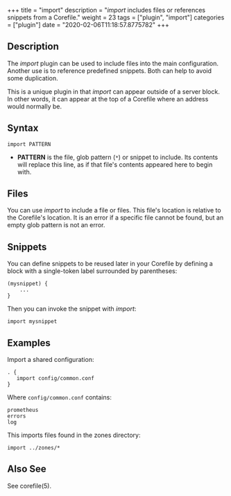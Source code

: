+++
title = "import"
description = "*import* includes files or references snippets from a Corefile."
weight = 23
tags = ["plugin", "import"]
categories = ["plugin"]
date = "2020-02-06T11:18:57.8775782"
+++

## Description

The *import* plugin can be used to include files into the main configuration. Another use is to
reference predefined snippets. Both can help to avoid some duplication.

This is a unique plugin in that *import* can appear outside of a server block. In other words, it
can appear at the top of a Corefile where an address would normally be.

## Syntax

~~~
import PATTERN
~~~

*   **PATTERN** is the file, glob pattern (`*`) or snippet to include. Its contents will replace
    this line, as if that file's contents appeared here to begin with.

## Files

You can use *import* to include a file or files. This file's location is relative to the
Corefile's location. It is an error if a specific file cannot be found, but an empty glob pattern is
not an error.

## Snippets

You can define snippets to be reused later in your Corefile by defining a block with a single-token
label surrounded by parentheses:

~~~ corefile
(mysnippet) {
	...
}
~~~

Then you can invoke the snippet with *import*:

~~~
import mysnippet
~~~

## Examples

Import a shared configuration:

~~~
. {
   import config/common.conf
}
~~~

Where `config/common.conf` contains:

~~~
prometheus
errors
log
~~~

This imports files found in the zones directory:

~~~
import ../zones/*
~~~

## Also See

See corefile(5).

